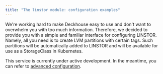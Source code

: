 ```yaml
---
title: "The linstor module: configuration examples"
---
```


We're working hard to make Deckhouse easy to use and don't want to overwhelm you with too much information. Therefore, we decided to provide you with a simple and familiar interface for configuring LINSTOR. Namely, all you need is to create LVM partitions with certain tags. Such partitions will be automatically added to LINSTOR and will be available for use as a StorageClass in Kubernetes.

This service is currently under active development. In the meantime, you can refer to [advanced configuration](advanced_usage.html).
